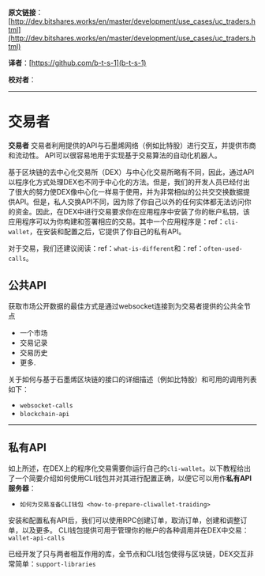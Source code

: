 **原文链接**：[http://dev.bitshares.works/en/master/development/use_cases/uc_traders.html](http://dev.bitshares.works/en/master/development/use_cases/uc_traders.html)
 
 **译者**：[https://github.com/b-t-s-1](b-t-s-1)
 
 **校对者**： 
  
***
# 交易者

**交易者** 交易者利用提供的API与石墨烯网络（例如比特股）进行交互，并提供市商和流动性。 API可以很容易地用于实现基于交易算法的自动化机器人。

基于区块链的去中心化交易所（DEX）与中心化交易所略有不同，因此，通过API以程序化方式处理DEX也不同于中心化的方法。但是，我们的开发人员已经付出了很大的努力使DEX像中心化一样易于使用，并为非常相似的公共交交换数据提供API。但是，私人交换API不同，因为除了你自己以外的任何实体都无法访问你的资金。因此，在DEX中进行交易要求你在应用程序中安装了你的帐户私钥，该应用程序可以为你构建和签署相应的交易。其中一个应用程序是：ref：`cli-wallet`，在安装和配置之后，它提供了你自己的私有API。

对于交易，我们还建议阅读：ref：`what-is-different`和：ref：`often-used-calls`。

## 公共API


获取市场公开数据的最佳方式是通过websocket连接到为交易者提供的公共全节点

  - 一个市场
  - 交易记录
  - 交易历史
  - 更多.


关于如何与基于石墨烯区块链的接口的详细描述（例如比特股）和可用的调用列表
如下：

  - `websocket-calls`
  - `blockchain-api`

-----

## 私有API

如上所述，在DEX上的程序化交易需要你运行自己的`cli-wallet`。以下教程给出了一个简要介绍如何使用CLI钱包并对其进行配置正确，以便它可以用作**私有API服务器**：

  - `如何为交易准备CLI钱包
    <how-to-prepare-cliwallet-traiding>`

安装和配置私有API后，我们可以使用RPC创建订单，取消订单，创建和调整订单，以及更多。 CLI钱包提供可用于管理你的帐户的各种调用并在DEX中交易：`wallet-api-calls`

已经开发了只与两者相互作用的库，全节点和CLI钱包使得与区块链，DEX交互非常简单：`support-libraries`